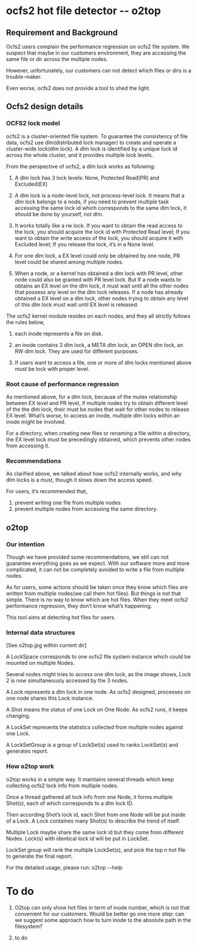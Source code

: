 
# ocfs2 hot file detector -- o2top

## Requirement and Background

Ocfs2 users complain the performance regression on ocfs2 file system. We suspect that maybe in our customers environment, they are accessing the same file or dir across the multiple nodes.

However, unfortunately, our customers can not detect which files or dirs is a trouble-maker.

Even worse, ocfs2 does not provide a tool to shed the light.

## Ocfs2 design details

### OCFS2 lock model

ocfs2 is a cluster-oriented file system. To guarantee the consistency of file data, ocfs2 use dlm(distributed lock manager) to create and operate a cluster-wide lock(dlm lock). A dlm lock is identified by a unique lock id across the whole cluster, and it provides multiple lock levels.

From the perspective of ocfs2, a dlm lock works as following:

1.  A dlm lock has 3 lock levels: None, Protected Read(PR) and Excluded(EX)

2.  A dlm lock is a node-level lock, not process-level lock. It means that a dlm lock belongs to a node, if you need to prevent multiple task accessing the same lock id which corresponds to the same dlm lock, it should be done by yourself, not dlm.

3.  It works totally like a rw lock. If you want to obtain the read access to the lock, you should acquire the lock id with Protected Read level; If you want to obtain the write access of the lock, you should acquire it with Excluded level; If you release the lock, it’s in a None level.

4.  For one dlm lock, a EX level could only be obtained by one node, PR level could be shared among multiple nodes.

5.  When a node, or a kernel has obtained a dlm lock with PR level, other node could also be granted with PR level lock. But If a node wants to obtains an EX level on the dlm lock, it must wait until all the other nodes that possess any level on the dlm lock releases. If a node has already obtained a EX level on a dlm lock, other nodes trying to obtain any level of this dlm lock must wait until EX level is released.

The ocfs2 kernel module resides on each nodes, and they all strictly follows the rules below,

1.  each inode represents a file on disk.

2.  an inode contains 3 dlm lock, a META dlm lock, an OPEN dlm lock, an RW dlm lock. They are used for different purposes.

3.  If users want to access a file, one or more of dlm locks mentioned above must be lock with proper level.

### Root cause of performance regression

As mentioned above, for a dlm lock, because of the mutex relationship between EX level and PR level, if multiple nodes try to obtain different level of the the dlm lock, their must be nodes that wait for other nodes to release EX level. What’s worse, to access an inode, multiple dlm locks within an inode might be involved.


For a directory, when creating new files or renaming a file within a directory, the EX level lock must be precedingly obtained, which prevents other nodes from accessing it.

### Recommendations

As clarified above, we talked about how ocfs2 internally works, and why dlm locks is a must, though it slows down the access speed.

For users, it’s recommended that,
1.  prevent writing one file from multiple nodes
2.  prevent multiple nodes from accessing the same directory.

## o2top

### Our intention

Though we have provided some recommendations, we still can not guarantee everything goes as we expect. With our software more and more complicated, it can not be completely avoided to write a file from multiple nodes.

As for users, some actions should be taken once they know which files are written from multiple nodes(we call them hot files). But things is not that simple. There is no way to know which are hot files. When they meet ocfs2 performance regression, they don’t know what’s happening.

This tool aims at detecting hot files for users.


### Internal data structures

[See o2top.jpg within current dir]

A LockSpace corresponds to one ocfs2 file system instance which could be mounted on multiple Nodes.

Several nodes might tries to access one dlm lock, as the image shows, Lock 2 is now simultaneously accessed by the 3 nodes.

A Lock represents a dlm lock in one node. As ocfs2 designed, processes on one node shares this Lock instance.

A Shot means the status of one Lock on One Node. As ocfs2 runs, it keeps changing.

A LockSet represents the statistics collected from multiple nodes against one Lock.

A LockSetGroup is a group of LockSet(s) used to ranks LockSet(s) and generates report.


### How o2top work

o2top works in a simple way. It maintains several threads which keep collecting ocfs2 lock info from multiple nodes.

Once a thread gathered all lock info from one Node, it forms multiple Shot(s), each of which corresponds to a dlm lock ID.

Then according Shot’s lock id, each Shot from one Node will be put inside of a Lock. A Lock containes many Shot(s) to describe the trend of itself.

Multiple Lock maybe share the same lock id but they come from different Nodes. Lock(s) with identical lock id will be put in LockSet.

LockSet group will rank the multiple LockSet(s), and pick the top n hot file to generate the final report.

For the detailed usage, please run: o2top --help

# To do

1.  O2top can only show hot files in term of inode number, which is not that convenient for our customers. Would be better go one more step: can we suggest some approach how to turn inode to the absolute path in the filesystem?
    
2.  to do
